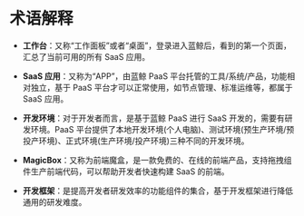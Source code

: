 # 术语解释

- **工作台**：又称“工作面板”或者“桌面”，登录进入蓝鲸后，看到的第一个页面，汇总了当前可用的所有 SaaS 应用。

- **SaaS 应用**：又称为“APP”，由蓝鲸 PaaS 平台托管的工具/系统/产品，功能相对独立，基于 PaaS 平台才可以正常使用，如节点管理、标准运维等，都属于 SaaS 应用。

- **开发环境**：对于开发者而言，是基于蓝鲸 PaaS 进行 SaaS 开发的，需要有研发环境。PaaS 平台提供了本地开发环境(个人电脑)、测试环境(预生产环境/预投产环境)、正式环境(生产环境/投产环境)三种不同的开发环境。

- **MagicBox**：又称为前端魔盒，是一款免费的、在线的前端产品，支持拖拽组件生产前端代码，可以帮助开发者快速构建 SaaS 的前端。

- **开发框架**：是提高开发者研发效率的功能组件的集合，基于开发框架进行降低通用的研发难度。
